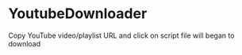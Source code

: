 # YoutubeDownloader
Copy YouTube video/playlist URL and click on script file will began to download
